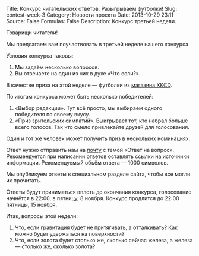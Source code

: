 Title: Конкурс читательских ответов. Разыгрываем футболки!
Slug: contest-week-3
Category: Новости проекта
Date: 2013-10-29 23:11
Source: False
Formulas: False
Description: Конкурс третьей недели.

Товарищи читатели!

Мы предлагаем вам поучаствовать в третьей неделе нашего конкурса.

Условия конкурса таковы:

1. Мы задаём несколько вопросов.
2. Вы отвечаете на один из них в духе «Что если?».

В качестве приза на этой неделе — футболки из [магазина XKCD][1].

По итогам конкурса может быть несколько победителей:

1. «Выбор редакции». Тут всё просто, мы выбираем одного победителя по своему вкусу.
2. «Приз зрительских симпатий». Выигрывает тот, кто набрал больше всего голосов. Так что смело привлекайте друзей для голосования.

Один и тот же человек может получить приз в нескольких номинациях.

Ответ нужно отправить нам на [почту][2] с темой «Ответ на вопрос». Рекомендуется при написании ответов оставлять ссылки на источники информации. Рекомендуемый объём ответа — 1000 символов.

Мы опубликуем ответы в специальном разделе сайта, чтобы все могли их прочитать.

Ответы будут приниматься вплоть до окончания конкурса, голосование начнётся в 22:00, в пятницу, 8 ноября. Конкурс продлится до 22:00 пятницы, 15 ноября.

Итак, вопросы этой недели:

1. Что, если гравитация будет не притягивать, а отталкивать? Как можно будет удержаться на поверхности?
2. Что, если золота будет столько же, сколько сейчас железа, а железа — столько же, сколько золота?

[1]: http://store.xkcd.com/collections/apparel

[2]: mailto:contact@chtoes.li
